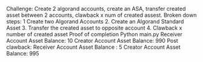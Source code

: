 Challenge: Create 2 algorand accounts, create an ASA, transfer created asset between 2 accounts, clawback x num of created assest.
Broken down steps:
1	 Create two Algorand Accounts
2.	Create an Algorand Standard Asset
3.	Transfer the created asset to opposite account
4.	Clawback x number of created asset
Proof of completion
Python main.py
Receiver Account Asset Balance: 10
Creator Account Asset Balance: 990
Post clawback:
Receiver Account Asset Balance : 5
Creator Account Asset Balance: 995
